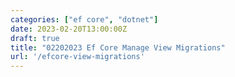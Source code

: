 ```yaml
---
categories: ["ef core", "dotnet"]
date: 2023-02-20T13:00:00Z
draft: true
title: "02202023 Ef Core Manage View Migrations"
url: '/efcore-view-migrations'
---
```


<!--more-->
